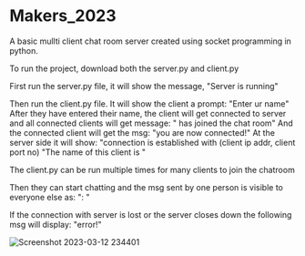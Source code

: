 # Makers_2023
A basic mullti client chat room server created using socket programming in python.

To run the project, download both the server.py and client.py

First run the server.py file, it will show the message, 
  "Server is running"
  
Then run the client.py file. It will show the client a prompt: 
  "Enter ur name"
After they have entered their name, the client will get connected to server and all connected clients will get message:
  "<The name> has joined the chat room"
And the connected client will get the msg:
   "you are now connected!"
At the server side it will show:
  "connection is established with (client ip addr, client port no)
  "The name of this client is <The name>"
  
The client.py can be run multiple times for many clients to join the chatroom
  
Then they can start chatting and the msg sent by one person is visible to everyone else as:
  "<The name>: <The msg sent>"
  
If the connection with server is lost or the server closes down the following msg will display:
  "error!"
  
  
![Screenshot 2023-03-12 234401](https://user-images.githubusercontent.com/117470303/224564133-a59a1e6e-7b60-4424-8c81-8165bdcb704a.png)
